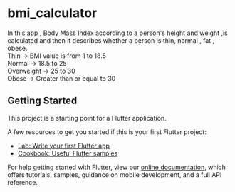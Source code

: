 # bmi_calculator

In this app , Body Mass Index according to a person's height and weight ,is calculated and then it describes whether a person is thin, normal , fat , obese.<br>
Thin -> BMI value is from 1 to 18.5<br>
Normal -> 18.5 to 25 <br>
Overweight -> 25 to 30 <br>
Obese -> Greater than or equal to 30<br>

## Getting Started

This project is a starting point for a Flutter application.

A few resources to get you started if this is your first Flutter project:

- [Lab: Write your first Flutter app](https://flutter.dev/docs/get-started/codelab)
- [Cookbook: Useful Flutter samples](https://flutter.dev/docs/cookbook)

For help getting started with Flutter, view our
[online documentation](https://flutter.dev/docs), which offers tutorials,
samples, guidance on mobile development, and a full API reference.

